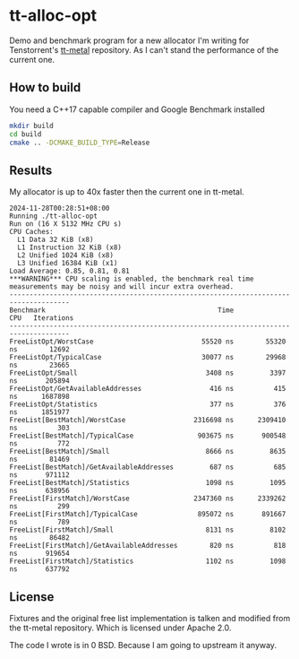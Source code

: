 # tt-alloc-opt

Demo and benchmark program for a new allocator I'm writing for Tenstorrent's [tt-metal](https://github.com/tenstorrent/tt-metal) repository. As I can't stand the performance of the current one.

## How to build

You need a C++17 capable compiler and Google Benchmark installed

```bash
mkdir build
cd build
cmake .. -DCMAKE_BUILD_TYPE=Release
```

## Results

My allocator is up to 40x faster then the current one in tt-metal.

```
2024-11-28T00:28:51+08:00
Running ./tt-alloc-opt
Run on (16 X 5132 MHz CPU s)
CPU Caches:
  L1 Data 32 KiB (x8)
  L1 Instruction 32 KiB (x8)
  L2 Unified 1024 KiB (x8)
  L3 Unified 16384 KiB (x1)
Load Average: 0.85, 0.81, 0.81
***WARNING*** CPU scaling is enabled, the benchmark real time measurements may be noisy and will incur extra overhead.
-------------------------------------------------------------------------------------
Benchmark                                           Time             CPU   Iterations
-------------------------------------------------------------------------------------
FreeListOpt/WorstCase                           55520 ns        55320 ns        12692
FreeListOpt/TypicalCase                         30077 ns        29968 ns        23665
FreeListOpt/Small                                3408 ns         3397 ns       205894
FreeListOpt/GetAvailableAddresses                 416 ns          415 ns      1687898
FreeListOpt/Statistics                            377 ns          376 ns      1851977
FreeList[BestMatch]/WorstCase                 2316698 ns      2309410 ns          303
FreeList[BestMatch]/TypicalCase                903675 ns       900548 ns          772
FreeList[BestMatch]/Small                        8666 ns         8635 ns        81469
FreeList[BestMatch]/GetAvailableAddresses         687 ns          685 ns       971112
FreeList[BestMatch]/Statistics                   1098 ns         1095 ns       638956
FreeList[FirstMatch]/WorstCase                2347360 ns      2339262 ns          299
FreeList[FirstMatch]/TypicalCase               895072 ns       891667 ns          789
FreeList[FirstMatch]/Small                       8131 ns         8102 ns        86482
FreeList[FirstMatch]/GetAvailableAddresses        820 ns          818 ns       919654
FreeList[FirstMatch]/Statistics                  1102 ns         1098 ns       637792
```

## License

Fixtures and the original free list implementation is talken and modified from the tt-metal repository. Which is licensed under Apache 2.0.

The code I wrote is in 0 BSD. Because I am going to upstream it anyway.
